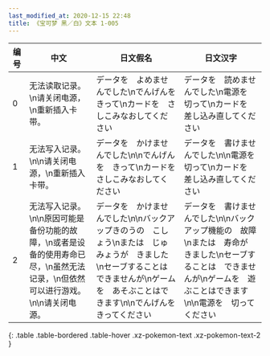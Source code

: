 ```yaml
---
last_modified_at: 2020-12-15 22:48
title: 《宝可梦 黑／白》文本 1-005
---
```

| 编号 | 中文 | 日文假名 | 日文汉字 |
| ---- | ---- | ---- | --- |
| 0 | 无法读取记录。\n请关闭电源，\n重新插入卡带。 | データを　よめませんでした\nでんげんを　きって\nカードを　さしこみなおしてください | データを　読めませんでした\n電源を　切って\nカードを　差し込み直してください |
| 1 | 无法写入记录。\n\n请关闭电源，\n重新插入卡带。 | データを　かけませんでした\n\nでんげんを　きって\nカードを　さしこみなおしてください | データを　書けませんでした\n\n電源を　切って\nカードを　差し込み直してください |
| 2 | 无法写入记录。\n\n原因可能是备份功能的故障，\n或者是设备的使用寿命已尽，\n虽然无法记录，\n但依然可以进行游戏。\n\n请关闭电源。 | データを　かけませんでした\n\nバックアップきのうの　こしょう\nまたは　じゅみょうが　きました\nセーブすることは　できませんが\nゲームを　あそぶことはできます\n\nでんげんを　きってください | データを　書けませんでした\n\nバックアップ機能の　故障\nまたは　寿命が　きました\nセーブすることは　できませんが\nゲームを　遊ぶことはできます\n\n電源を　切ってください |
{: .table .table-bordered .table-hover .xz-pokemon-text .xz-pokemon-text-2 }